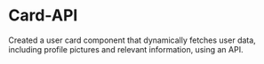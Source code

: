 # Card-API
 Created a user card component that dynamically fetches user data, including profile pictures and relevant information, using an API. 
